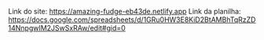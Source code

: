 Link do site: https://amazing-fudge-eb43de.netlify.app
Link da planilha: https://docs.google.com/spreadsheets/d/1GRu0HW3E8KiD2BtAMBhTqRzZD14NnpgwIM2JSwSxRAw/edit#gid=0
